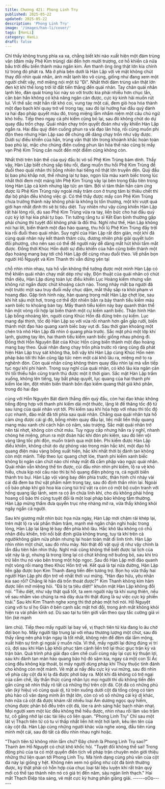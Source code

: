 ```yaml
---
title: Chương 421: Phong Linh Trụ
published: 2025-05-22
updated: 2025-05-22
description: 'Phong Linh Trụ'
image: '/images/han-li/cover/'
tags: [HanLi]
category: HanLi
draft: false
---
```


Chỉ thấy không trung phía xa xa, chẳng biết khi nào xuất hiện một
đám trùng vân (đám mây Phệ Kim trùng) dài đến hơn mười
trượng, cơ hồ khiến cả nửa bầu trời đều biến thành màu ngân
kim. Âm thanh ông ông thật lớn kia chính từ trong đó phát ra.
Mà ở phía bên dưới là Hàn Lập với vẻ mặt không chút thay đổi
nhìn quái nhân, ánh mắt lạnh lẽo vô cùng, giống như đang xem
một người chết vậy, mở miệng nói một từ "Đi".
Nhất thời đám trùng vân thật lớn đen kịt khí thế long trời lở đất
tiến thẳng đến quái nhân.
Tay chân quái nhân lạnh lẽo, đàn quái trùng lúc này so với trước
kia phải nhiều hơn chục lần, căn bản hắn không có khả năng
ngăn cản được, cực kỳ kinh hãi muốn rút lui.
Vì thế sắc mặt hắn rất khó coi, vung tay một cái, đem giỏ hoa hóa
thành một đạo bạch khí quay trở về trong tay, sau đó lại hướng
hai đầu quỷ đánh ra hai đạo pháp quyết màu đỏ, trong miệng lẩm
nhẩm niệm một câu chú ngữ khó hiểu. Tiếp theo ngay cả phi kiếm
cũng bỏ lại, sau đó không chút do dự quay đầu trốn chạy.
Quái nhân chạy trốn quyết đoán như vậy khiến Hàn Lập ngẩn ra.
Hai đầu quỷ điên cuồng phun ra vài đạo lân hỏa, rồi cũng muốn
phi độn theo nhưng Hàn Lập sao để chúng dễ dàng chạy trốn như
vậy được.
Dưới sự điều khiển của hắn, trùng vân thật lớn trong khoảnh khắc
hoàn toàn bao phủ lại, mặc cho chúng điên cuồng phun lân hỏa
thế nào cũng bị mấy vạn Phệ Kim Trùng cắn nuốt đến một điểm
cũng không còn.

Nhất thời trên bản thể của quỷ đầu bị vô số Phệ Kim Trùng bám
dính.
Thấy vậy, Hàn Lập biết chúng sắp tiêu rồi, đang muốn thu hồi Phệ
Kim Trùng để đuổi theo quái nhân thì bỗng nhiên hai tiếng nổ thật
lớn truyền đến.
Quỷ đầu bị bao phủ khắp nơi, thế nhưng lại tự bạo, ngọn lửa màu
xanh biếc trong lúc nhất thời đem một mảng lớn Phệ Kim Trùng
vây lại bên trong
Đầu tiên trong lòng Hàn Lập cả kinh nhưng lập tức an tâm.
Bởi vì tâm thần hắn cảm ứng được lũ Phệ Kim Trùng này ngoài
mấy trăm con ở trung tâm bị thiêu chết thì đại bộ phận đều không
việc gì.
Có thể thấy được mấy con Phệ Kim Trùng chưa trưởng thành này
không phải là không bị tổn thương, một khi vượt quá giới hạn
nhất định thì sẽ bị tiêu diệt.
Tuy nhiên như vậy cũng khiến Hàn Lập rất hài lòng rồi, dù sao
Phệ Kim Trùng vừa ra tay, liền bức cho hai đầu quỷ cực kỳ lợi hại
kia phải tự bạo. Tin tưởng rằng tu sĩ Kết Đan bình thường gặp
phải chúng thì tuyệt đối không phải là đối thủ.
Nghĩ như thế, Hàn Lập không nói hai lời, biến thành một đạo hào
quang, thu hồi lũ Phệ Kim Trùng đầy trời kia rồi đuổi theo quái
nhân.
Suy nghĩ của Hàn Lập rất đơn giản, một khi đã cùng quái nhân
này kết thành thâm cừu, đương nhiên phải giải quyết luôn đối
phương, cho nên sao có thể để người này dễ dàng mất hút khỏi
tầm mắt được.
Đồng thời Khúc Hồn dưới sự điều khiển của hắn cũng biến thành
một đạo hoàng mang bay tới chỗ Hàn Lập để cùng nhau đuổi
theo.
Về phần bọn người Hồ Nguyệt và Kim Thanh thì vẫn đứng yên tại

chỗ nhìn nhìn nhau, tựa hồ vẫn không thể tưởng được một mình
Hàn Lập có thể khiến quái nhân chạy mất dép như vậy.
Độn thuật của quái nhân có chút thần diệu, Hàn Lập dùng toàn
lực điều khiển Lục Hoàng kiếm nhưng vẫn không rút ngắn được
chút khoảng cách nào. Trong nháy mắt ba người đã một trước
một sau truy đuổi mấy chục dặm, mắt thấy sắp ra khỏi phạm vi
hoang đảo.
Gặp tình hình này, hàn quang trong mắt Hàn Lập chợt lóe, sau khi
hít sâu một hơi, trong cơ thể đột nhiên bắn ra bảy thanh tiểu kiếm
màu xanh biếc to khoảng bàn tay.
Mấy thanh tiểu kiếm này bay quanh thân thể hắn một vòng rồi
hợp lại biến thành một cự kiếm xanh biếc.
Thân hình Hàn Lập bỗng nhoáng lên, người cùng Khúc Hồn đã
đứng trên cự kiếm.
Lục mang đại thịnh, tốc độ Hàn Lập so với vừa rồi nhanh hơn gần
gấp rưỡi, biến thành một đạo hào quang xanh biếc bay vụt đi.
Sau thời gian khoảng một chén trà nhỏ Hàn Lập đã nhìn ô quang
phía trước. Sắc mặt phủ một lớp khí lạnh, giương tay lên, hai
thanh tiểu kiếm xanh biếc giống nhau phóng đi. Đồng thời Hỗn
Nguyên Bát của Khúc Hồn cũng biến thành một đạo hoàng mang
bay theo.
Quái nhân đang chạy trốn phía trước rõ ràng cũng đã phát hiện
Hàn Lập truy sát không tha, bởi vậy khi Hàn Lập cùng Khúc Hồn
ném pháp bảo tới thì hắn cũng lập tức ném một cái khô lâu ra,
miệng mở to ra nghênh đón. Còn quái nhân cũng không thèm
quay đầu nhìn lại mà vẫn tiếp tục ngự khí phi hành.
Trong suy nghĩ của quái nhân, có khô lâu kia ngăn cản thì tối
thiểu hắn cũng tranh thủ được một ít thời gian.
Sắc mặt Hàn Lập trầm xuống, không lên tiếng, tay bắt pháp
quyết, lục quang của hai thanh phi kiếm lóe lên, đột nhiên biến
thành bốn đạo kiếm quang thật giả khó phân, trong đó hai đạo

cùng với Hỗn Nguyên Bát đánh thẳng đến quỷ đầu, còn hai đạo
khác không tiếng động hợp với thanh phi kiếm dài một thước,
lặng lẽ đề thăng tốc độ từ sau lưng của quái nhân vọt tới.
Phi kiếm sau khi hóa hợp với nhau thì tốc độ cực nhanh, đảo mắt
đã tới phía sau quái nhân.
Chẳng qua quái nhân tựa hồ cảm ứng được cái gì đó, bỗng nhiên
quay đầu lại, liếc mắt liền thấy quang mang màu xanh chỉ cách
hắn có năm, sáu trượng.
Sắc mặt quái nhân trở nên tái nhợt, không còn chút máu.
Tuy nguy cấp nhưng hắn ra ý nghĩ, nhanh chóng hé miệng, phun
ra một đoàn hắc khí đón phi kiếm, sau đó liền vội vàng tăng tốc
phi độn, muốn tránh qua một bên.
Phi kiếm được Hàn Lập điều khiển, không chút do dự phóng vào
trong màn hắc khí, một đạo hồ quang điện màu vàng bỗng xuất
hiện, hắc khí nhất thời bị đánh tan không còn một mảnh.
Tiếp theo lục quang chợt lóe, thanh phi kiếm xanh biếc không bị
ngăn cản chút nào chỉ nháy mắt đã cắm phập vào ngực quái
nhân.
Quái nhân vẫn không thể tin được, cúi đầu nhìn nhìn phi kiếm, lộ
ra vẻ khó hiểu, chưa kịp nói câu nào thì bị hồ quang điện phóng
ra, cả người biến thành tro bụi.
Hàn Lập vội vàng bay đến phía trước, thân hình chỉ nháy vài cái
đã đem ba thứ vật phẩm nắm trong tay, sau đó định thần nhìn lại.
Ngoài cổ bảo pháp khí giỏ hoa kia cùng túi trữ vật ra còn có một
bộ cuộn tranh với hồng quang lấp lánh, xem ra có ẩn chứa linh
khí, cho dù không phải hồng hoang cổ bảo thì cũng tuyệt đối là
một loại pháp bảo không tầm thường.
Hàn Lập mừng thầm đưa quyển trục nhẹ nhàng mở ra, vừa thấy
không khỏi ngây ngẩn cả người.

Sau khi giương mắt nhìn bức họa nửa ngày, Hàn Lập mới chậm
rãi khép lại, trên mặt lộ ra vài phần thâm trầm, mạnh mẽ ngăn
chặn nghi hoặc trong lòng, Hàn Lập lại lặng lẽ bay đến phía khô
lâu.
Hắc khô lâu không có chủ nhân điều khiển, trôi nổi bất định giữa
không trung, tuy tà khí trên cả ngườikhông giảm nửa phân nhưng
lại hoàn toàn mất đi linh tính.
Hàn Lập nhìn nhìn một chút, sau đó nhíu mày.
Nói thật đồ vật quỷ dị như vậy chính là lần đầu tiên hắn nhìn thấy.
Nghĩ mãi cũng không thể biết được lai lịch của vật này là gì,
nhưng là trong lòng lại có chút không nỡ buông bỏ, sau khi trù trừ
liền thu nó vào bên trong một hộp ngọc.
Sau đó Hàn Lập mới đảo quanh một vòng rồi mang theo Khúc
Hồn trở về.
Kết quả là tại nửa đường, Hàn Lập liền gặp được bọn Kim Thanh
đang tiến đến tương trợ.
Bọn họ vừa thấy hai người Hàn Lập phi độn trở về nhất thời vui
mừng.
"Hàn đạo hữu, yêu nhân kia sao rồi? Chẳng lẽ hắn đã trốn thoát
được?" Kim Thanh không kìm hãm được liền mở miệng hỏi.
"Đã bị ta tiêu diệt!" khuôn mặt Hàn Lập không đổi nói.
"Tiêu diệt, như vậy thật quấ tốt, ta xem người này tà khí xung
thiên, nếu về sau nhằm vào chúng ta mà dây dưa thì thật đúng là
sự việc cực kỳ phiền toái." Sau khi Kim Thanh nghe xong thì thở
phào một hơi nói.
Hồ Nguyệt cùng với tu sĩ họ Giản ở bên cạnh sắc mặt hơi đổi,
trong ánh mắt không khỏi hiện ra vài phần kính sợ.
Dù sao tại tu tiên giới vẫn theo quy tắc cường giả vi tôn (kẻ mạnh

làm chủ).
Tiếp theo mấy người lại bay về, vị thạch tiên tử kia đang lo âu chờ
đợi bọn họ.
Mấy người tập trung lại với nhau thương lượng một chút, sau đó
thấy rằng nên phá trận ngay là tốt nhất, không nên để đêm dài
lắm mộng, xuất hiện sự tình gì ngoài ý muốn nữa.
Vì thế, mấy người lại đứng đúng vị trí cũ, đợi sau khi Hàn Lập
khôi phục tâm cảnh liền trở lại thúc giục trận kỳ và trận bàn.
Quá trình phá giải đạo cấm chế cuối cùng này lại cực kỳ thuận lợi,
sau khi đánh tan màn hào quang bảo hộ đỏ sậm kia, ngay cả một
con Sí Ác cũng đều không kịp thoát, bị mấy người dùng pháp khí
Thủy thuộc tính đánh cho không còn một mảnh.
Vẻ mặt ai nấy đều cực kỳ vui mừng, sau đó nhìn về phía cây cột
đá kì lạ đã được phơi bày ra.
Một khi đã không có trở ngại của cấm chế, lấy thần thức cùng
nhãn lực mọi người thì dù không tiến đến gần cũng sẽ nhìn thấy
rõ tất cả những thứ trên cột đá.
Cột đá có những phù văn (ký hiệu) vô cùng quái dị, từ trên xuống
dưới cột đá tổng cộng có tám phù hào cổ văn dạng minh ấn thật
lớn, còn có vô số những cái kỳ dị khác, hơn nữa cả cột đá được
khảm rất nhiều loại Âm dương ngọc quý hiếm, chúng được phân
bố đều trên cột đá, lóe ra ánh sáng hắc bạch nhàn nhạt.
Mọi người xem một lúc đều không thể hiểu được, nhìn nhau rồi
lâm vào trầm tư, cố gắng nhớ lại các tài liệu có liên quan.
"Phong Linh Trụ"
Chỉ sau một lát vị Thạch tiên tử có tu vi thấp nhất liền hít một hơi
lạnh, kêu lên tên của cây cột đá.
Hàn Lập cùng những người khác vừa nghe xong, đầu tiên rùng
mình một cái, sau đó tất cả đều nhìn nhau nghi hoặc.

"Thạch tiên tử không nhìn lầm chứ? Đây chính là Phong Linh Trụ
sao?" Thanh âm Hồ Nguyệt có chút khô khốc hỏi.
"Tuyệt đối không thể sai! Trong động phủ của ta có một quyển
điển tịch về pháp trận chuyên môn giới thiệu những thứ liên quan
tới Phong Linh Trụ. Mà hình dạng cùng phù văn của cột đá này lại
giống y hệt. Không nên xem nó giống như cột đá bình thường
được, kỳ thật phải có hỗn hợp của chục loại tài liệu luyện khí rất
trân quý mới có thể tạo thành nên nó có giá trị đến năm, sáu ngàn
linh thạch." Hai mắt Thạch Điệp tỏa sáng, vẻ mặt cực kỳ hưng
phấn giảng giải.
------oOo------
